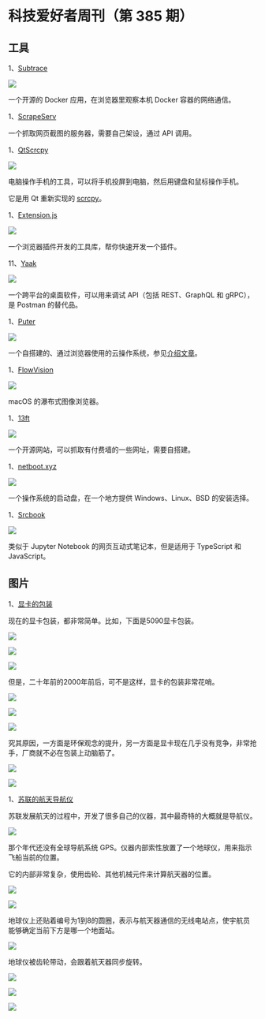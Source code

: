 # 科技爱好者周刊（第 385 期）

## 工具

1、[Subtrace](https://github.com/subtrace/subtrace)

![](https://cdn.beekka.com/blogimg/asset/202502/bg2025022206.webp)

一个开源的 Docker 应用，在浏览器里观察本机 Docker 容器的网络通信。

1、[ScrapeServ](https://github.com/goodreasonai/ScrapeServ)

一个抓取网页截图的服务器，需要自己架设，通过 API 调用。

1、[QtScrcpy](https://github.com/barry-ran/QtScrcpy?tab=readme-ov-file)

![](https://cdn.beekka.com/blogimg/asset/202404/bg2024042605.webp)

电脑操作手机的工具，可以将手机投屏到电脑，然后用键盘和鼠标操作手机。

它是用 Qt 重新实现的 [scrcpy](https://github.com/Genymobile/scrcpy)。

1、[Extension.js](https://github.com/cezaraugusto/extension.js)

![](https://cdn.beekka.com/blogimg/asset/202405/bg2024050101.webp)

一个浏览器插件开发的工具库，帮你快速开发一个插件。

11、[Yaak](https://yaak.app/)

![](https://cdn.beekka.com/blogimg/asset/202405/bg2024051606.webp)

一个跨平台的桌面软件，可以用来调试 API（包括 REST、GraphQL 和 gRPC），是 Postman 的替代品。

1、[Puter](https://github.com/HeyPuter/puter)

![](https://cdn.beekka.com/blogimg/asset/202506/bg2025061105.webp)

一个自搭建的、通过浏览器使用的云操作系统，参见[介绍文章](https://www.xda-developers.com/this-cracking-cloud-computer-can-be-anything/)。

1、[FlowVision](https://github.com/netdcy/FlowVision)

![](https://cdn.beekka.com/blogimg/asset/202408/bg2024082008.webp)

macOS 的瀑布式图像浏览器。

1、[13ft](https://github.com/wasi-master/13ft)

![](https://cdn.beekka.com/blogimg/asset/202408/bg2024082009.webp)

一个开源网站，可以抓取有付费墙的一些网址，需要自搭建。

1、[netboot.xyz](https://netboot.xyz/)

![](https://cdn.beekka.com/blogimg/asset/202408/bg2024082010.webp)

一个操作系统的启动盘，在一个地方提供 Windows、Linux、BSD 的安装选择。

1、[Srcbook](https://github.com/srcbookdev/srcbook)

![](https://cdn.beekka.com/blogimg/asset/202408/bg2024082013.webp)

类似于 Jupyter Notebook 的网页互动式笔记本，但是适用于 TypeScript 和 JavaScript。

## 图片

1、[显卡的包装](https://www.xda-developers.com/absolutely-unhinged-gpu-box-art-from-the-early-2000s/)

现在的显卡包装，都非常简单。比如，下面是5090显卡包装。

![](https://cdn.beekka.com/blogimg/asset/202510/bg2025102102.webp)

![](https://cdn.beekka.com/blogimg/asset/202510/bg2025102103.webp)

![](https://cdn.beekka.com/blogimg/asset/202510/bg2025102104.webp)

但是，二十年前的2000年前后，可不是这样，显卡的包装非常花哨。

![](https://cdn.beekka.com/blogimg/asset/202510/bg2025102105.webp)

![](https://cdn.beekka.com/blogimg/asset/202510/bg2025102106.webp)

![](https://cdn.beekka.com/blogimg/asset/202510/bg2025102107.webp)

究其原因，一方面是环保观念的提升，另一方面是显卡现在几乎没有竞争，非常抢手，厂商就不必在包装上动脑筋了。

![](https://cdn.beekka.com/blogimg/asset/202510/bg2025102108.webp)

![](https://cdn.beekka.com/blogimg/asset/202510/bg2025102109.webp)

1、[苏联的航天导航仪](http://www.righto.com/2023/01/inside-globus-ink-mechanical-navigation.html)

苏联发展航天的过程中，开发了很多自己的仪器，其中最奇特的大概就是导航仪。

![](https://cdn.beekka.com/blogimg/asset/202312/bg2023120503.webp)

那个年代还没有全球导航系统 GPS。仪器内部索性放置了一个地球仪，用来指示飞船当前的位置。

它的内部非常复杂，使用齿轮、其他机械元件来计算航天器的位置。

![](https://cdn.beekka.com/blogimg/asset/202312/bg2023120504.webp)

![](https://cdn.beekka.com/blogimg/asset/202312/bg2023120505.webp)

地球仪上还贴着编号为1到8的圆圈，表示与航天器通信的无线电站点，使宇航员能够确定当前下方是哪一个地面站。

![](https://cdn.beekka.com/blogimg/asset/202312/bg2023120506.webp)

地球仪被齿轮带动，会跟着航天器同步旋转。

![](https://cdn.beekka.com/blogimg/asset/202312/bg2023120507.webp)

![](https://cdn.beekka.com/blogimg/asset/202312/bg2023120508.webp)

![](https://cdn.beekka.com/blogimg/asset/202312/bg2023120509.webp)

